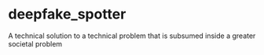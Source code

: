 # deepfake_spotter
A technical solution to a technical problem that is subsumed inside a greater societal problem
